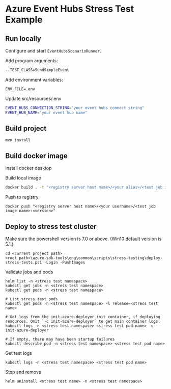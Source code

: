 # Azure Event Hubs Stress Test Example

## Run locally

Configure and start `EventHubsScenarioRunner`.

Add program arguments:

```sh
--TEST_CLASS=SendSimpleEvent
```

Add environment variables:

```shell
ENV_FILE=.env
```

Update src/resources/.env 
```sh
EVENT_HUBS_CONNECTION_STRING="your event hubs connect string" 
EVENT_HUB_NAME="your event hub name"
```

## Build project

```
mvn install
```

## Build docker image

Install docker desktop

Build local image
```sh
docker build . -t "<registry server host name>/<your alias>/<test job image name>:<version>"
```

Push to registry
```shell
docker push "<registry server host name>/<your username>/<test job image name>:<version>"
```

## Deploy to stress test cluster
Make sure the powershell version is 7.0 or above. (Win10 default version is 5.1.)

```shell
cd <current project path>
<root path>\azure-sdk-tools\eng\common\scripts\stress-testing\deploy-stress-tests.ps1 -Login -PushImages
```

Validate jobs and pods

```shell
helm list -n <stress test namespace>
kubectl get jobs -n <stress test namespace>
kubectl get pods -n <stress test namespace>
```

```shell
# List stress test pods
kubectl get pods -n <stress test namespace> -l release=<stress test name>

# Get logs from the init-azure-deployer init container, if deploying resources. Omit `-c init-azure-deployer` to get main container logs.
kubectl logs -n <stress test namespace> <stress test pod name> -c init-azure-deployer

# If empty, there may have been startup failures
kubectl describe pod -n <stress test namespace> <stress test pod name>
```

Get test logs
```shell
kubectl logs -n <stress test namespace> <stress test pod name>
```


Stop and remove
```shell
helm uninstall <stress test name> -n <stress test namespace>
```



